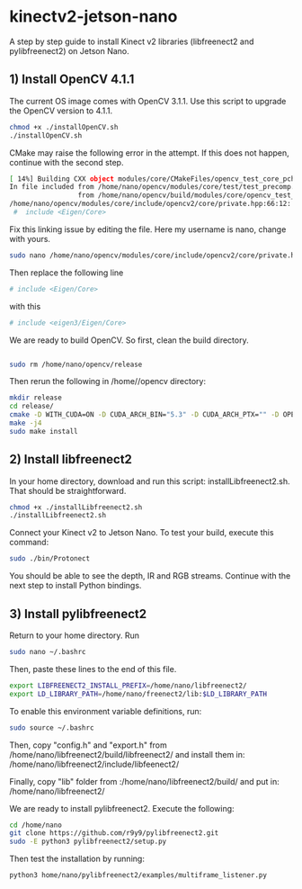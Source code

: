 # kinectv2-jetson-nano
A step by step guide to install Kinect v2 libraries (libfreenect2 and pylibfreenect2) on Jetson Nano.

## 1) Install OpenCV 4.1.1

The current OS image comes with OpenCV 3.1.1. Use this script to upgrade the OpenCV version to 4.1.1. 

```bash
chmod +x ./installOpenCV.sh
./installOpenCV.sh
```

CMake may raise the following error in the attempt. If this does not happen, continue with the second step.

```bash
[ 14%] Building CXX object modules/core/CMakeFiles/opencv_test_core_pch_dephelp.dir/opencv_test_core_pch_dephelp.cxx.o
In file included from /home/nano/opencv/modules/core/test/test_precomp.hpp:12,
                 from /home/nano/opencv/build/modules/core/opencv_test_core_pch_dephelp.cxx:1:
/home/nano/opencv/modules/core/include/opencv2/core/private.hpp:66:12: fatal error: Eigen/Core: No such file or directory
 #  include <Eigen/Core>
```

Fix this linking issue by editing the file. Here my username is nano, change with yours.

```bash
sudo nano /home/nano/opencv/modules/core/include/opencv2/core/private.hpp
```

Then replace the following line

```bash
# include <Eigen/Core>
```
with this

```bash
# include <eigen3/Eigen/Core>
```

We are ready to build OpenCV. So first, clean the build directory.

```bash

sudo rm /home/nano/opencv/release

```

Then rerun the following in /home/<your-username>/opencv directory:

```bash
mkdir release
cd release/
cmake -D WITH_CUDA=ON -D CUDA_ARCH_BIN="5.3" -D CUDA_ARCH_PTX="" -D OPENCV_EXTRA_MODULES_PATH=../../opencv_contrib-4.1.1/modules -D WITH_GSTREAMER=ON -D WITH_LIBV4L=ON -D BUILD_opencv_python2=ON -D BUILD_opencv_python3=ON -D BUILD_TESTS=OFF -D BUILD_PERF_TESTS=OFF -D BUILD_EXAMPLES=OFF -D CMAKE_BUILD_TYPE=RELEASE -D CMAKE_INSTALL_PREFIX=/usr/local ..
make -j4
sudo make install
```

## 2) Install libfreenect2

In your home directory, download and run this script: installLibfreenect2.sh. That should be straightforward.

```bash
chmod +x ./installLibfreenect2.sh
./installLibfreenect2.sh
```

Connect your Kinect v2 to Jetson Nano. To test your build, execute this command:

```bash
sudo ./bin/Protonect
```

You should be able to see the depth, IR and RGB streams. Continue with the next step to install Python bindings.

## 3) Install pylibfreenect2

Return to your home directory. Run

```bash
sudo nano ~/.bashrc
```
Then, paste these lines to the end of this file.

```bash
export LIBFREENECT2_INSTALL_PREFIX=/home/nano/libfreenect2/
export LD_LIBRARY_PATH=/home/nano/freenect2/lib:$LD_LIBRARY_PATH
```

To enable this environment variable definitions, run:

```bash
sudo source ~/.bashrc
```
Then, copy "config.h" and "export.h" from /home/nano/libfreenect2/build/libfreenect2/ and install them in: /home/nano/libfreenect2/include/libfeenect2/

Finally, copy "lib" folder from :/home/nano/libfreenect2/build/ and put in: /home/nano/libfreenect2/

We are ready to install pylibfreenect2. Execute the following:

```bash
cd /home/nano
git clone https://github.com/r9y9/pylibfreenect2.git
sudo -E python3 pylibfreenect2/setup.py
```

Then test the installation by running:
```bash
python3 home/nano/pylibfreenect2/examples/multiframe_listener.py 
```




